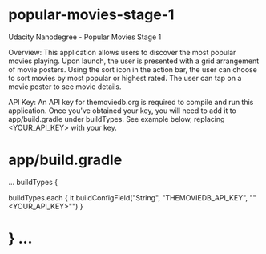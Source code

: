 # popular-movies-stage-1
Udacity Nanodegree - Popular Movies Stage 1


Overview:
This application allows users to discover the most popular movies playing.
Upon launch, the user is presented with a grid arrangement of movie posters. 
Using the sort icon in the action bar, the user can choose to sort movies by
most popular or highest rated. The user can tap on a movie poster to see 
movie details. 


API Key:
An API key for themoviedb.org is required to compile and run this application.
Once you've obtained your key, you will need to add it to app/build.gradle
under buildTypes. See example below, replacing <YOUR_API_KEY> with your key.

app/build.gradle
===============================================================================
...
buildTypes {
  
  buildTypes.each {
    it.buildConfigField("String", "THEMOVIEDB_API_KEY", "\"<YOUR_API_KEY>\"")
  }
  
}
...
===============================================================================
